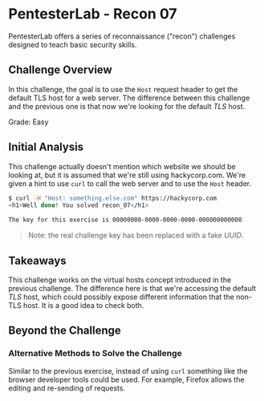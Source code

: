 # PentesterLab - Recon 07

PentesterLab offers a series of reconnaissance ("recon") challenges designed to
teach basic security skills.

## Challenge Overview

In this challenge, the goal is to use the `Host` request header to get the
default TLS host for a web server. The difference between this challenge and the
previous one is that now we're looking for the default _TLS_ host.

Grade: Easy

## Initial Analysis

This challenge actually doesn't mention which website we should be looking at,
but it is assumed that we're still using hackycorp.com. We're given a hint to
use `curl` to call the web server and to use the `Host` header.

```sh
$ curl -H "Host: something.else.com" https://hackycorp.com
<h1>Well done! You solved recon_07</h1>

The key for this exercise is 00000000-0000-0000-0000-000000000000
```

> Note: the real challenge key has been replaced with a fake _UUID_.

## Takeaways

This challenge works on the virtual hosts concept introduced in the previous
challenge. The difference here is that we're accessing the default _TLS_ host,
which could possibly expose different information that the non-TLS host. It is
a good idea to check both.

## Beyond the Challenge

### Alternative Methods to Solve the Challenge

Similar to the previous exercise, instead of using `curl` something like the
browser developer tools could be used. For example, Firefox allows the editing
and re-sending of requests.
